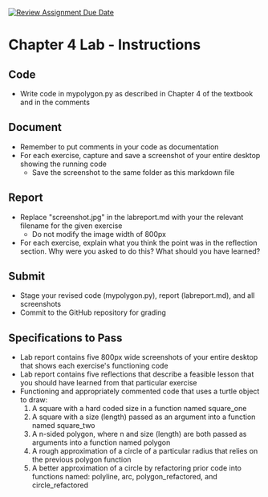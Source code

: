 [![Review Assignment Due Date](https://classroom.github.com/assets/deadline-readme-button-22041afd0340ce965d47ae6ef1cefeee28c7c493a6346c4f15d667ab976d596c.svg)](https://classroom.github.com/a/dvOMBqJH)
# Chapter 4 Lab - Instructions

## Code
* Write code in mypolygon.py as described in Chapter 4 of the textbook and in the comments

## Document
* Remember to put comments in your code as documentation
* For each exercise, capture and save a screenshot of your entire desktop showing the running code
  * Save the screenshot to the same folder as this markdown file

## Report
* Replace "screenshot.jpg" in the labreport.md with your the relevant filename for the given exercise
  * Do not modify the image width of 800px
* For each exercise, explain what you think the point was in the reflection section. Why were you asked to do this? What should you have learned?

## Submit
* Stage your revised code (mypolygon.py), report (labreport.md), and all screenshots
* Commit to the GitHub repository for grading

## Specifications to Pass
* Lab report contains five 800px wide screenshots of your entire desktop that shows each exercise's functioning code
* Lab report contains five reflections that describe a feasible lesson that you should have learned from that particular exercise
* Functioning and appropriately commented code that uses a turtle object to draw:
  1. A square with a hard coded size in a function named square_one
  2. A square with a size (length) passed as an argument into a function named square_two
  3. A n-sided polygon, where n and size (length) are both passed as arguments into a function named polygon
  4. A rough approximation of a circle of a particular radius that relies on the previous polygon function
  5. A better approximation of a circle by refactoring prior code into functions named: polyline, arc, polygon_refactored, and circle_refactored
